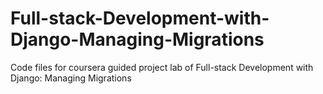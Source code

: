 # Full-stack-Development-with-Django-Managing-Migrations
 Code files for coursera guided project lab of Full-stack Development with Django: Managing Migrations
